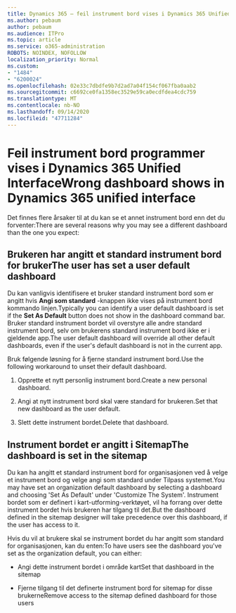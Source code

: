 ```yaml
---
title: Dynamics 365 – feil instrument bord vises i Dynamics 365 Unified Interface
ms.author: pebaum
author: pebaum
ms.audience: ITPro
ms.topic: article
ms.service: o365-administration
ROBOTS: NOINDEX, NOFOLLOW
localization_priority: Normal
ms.custom:
- "1484"
- "6200024"
ms.openlocfilehash: 02e33c7dbdfe9b7d2ad7a04f154cf067fba0aab2
ms.sourcegitcommit: c6692ce0fa1358ec3529e59ca0ecdfdea4cdc759
ms.translationtype: MT
ms.contentlocale: nb-NO
ms.lasthandoff: 09/14/2020
ms.locfileid: "47711284"
---
```

# <a name="wrong-dashboard-shows-in-dynamics-365-unified-interface"></a><span data-ttu-id="337d0-102">Feil instrument bord programmer vises i Dynamics 365 Unified Interface</span><span class="sxs-lookup"><span data-stu-id="337d0-102">Wrong dashboard shows in Dynamics 365 unified interface</span></span>

<span data-ttu-id="337d0-103">Det finnes flere årsaker til at du kan se et annet instrument bord enn det du forventer:</span><span class="sxs-lookup"><span data-stu-id="337d0-103">There are several reasons why you may see a different dashboard than the one you expect:</span></span>

## <a name="the-user-has-set-a-user-default-dashboard"></a><span data-ttu-id="337d0-104">Brukeren har angitt et standard instrument bord for bruker</span><span class="sxs-lookup"><span data-stu-id="337d0-104">The user has set a user default dashboard</span></span> 

<span data-ttu-id="337d0-105">Du kan vanligvis identifisere et bruker standard instrument bord som er angitt hvis **Angi som standard** -knappen ikke vises på instrument bord kommando linjen.</span><span class="sxs-lookup"><span data-stu-id="337d0-105">Typically you can identify a user default dashboard is set if the **Set As Default** button does not show in the dashboard command bar.</span></span> <span data-ttu-id="337d0-106">Bruker standard instrument bordet vil overstyre alle andre standard instrument bord, selv om brukerens standard instrument bord ikke er i gjeldende app.</span><span class="sxs-lookup"><span data-stu-id="337d0-106">The user default dashboard will override all other default dashboards, even if the user's default dashboard is not in the current app.</span></span>

<span data-ttu-id="337d0-107">Bruk følgende løsning for å fjerne standard instrument bord.</span><span class="sxs-lookup"><span data-stu-id="337d0-107">Use the following workaround to unset their default dashboard.</span></span>

1. <span data-ttu-id="337d0-108">Opprette et nytt personlig instrument bord.</span><span class="sxs-lookup"><span data-stu-id="337d0-108">Create a new personal dashboard.</span></span>

2. <span data-ttu-id="337d0-109">Angi at nytt instrument bord skal være standard for brukeren.</span><span class="sxs-lookup"><span data-stu-id="337d0-109">Set that new dashboard as the user default.</span></span>

3. <span data-ttu-id="337d0-110">Slett dette instrument bordet.</span><span class="sxs-lookup"><span data-stu-id="337d0-110">Delete that dashboard.</span></span>

## <a name="the-dashboard-is-set-in-the-sitemap"></a><span data-ttu-id="337d0-111">Instrument bordet er angitt i Sitemap</span><span class="sxs-lookup"><span data-stu-id="337d0-111">The dashboard is set in the sitemap</span></span>

<span data-ttu-id="337d0-112">Du kan ha angitt et standard instrument bord for organisasjonen ved å velge et instrument bord og velge angi som standard under Tilpass systemet.</span><span class="sxs-lookup"><span data-stu-id="337d0-112">You may have set an organization default dashboard by selecting a dashboard and choosing 'Set As Default' under 'Customize The System'.</span></span> <span data-ttu-id="337d0-113">Instrument bordet som er definert i kart-utforming-verktøyet, vil ha forrang over dette instrument bordet hvis brukeren har tilgang til det.</span><span class="sxs-lookup"><span data-stu-id="337d0-113">But the dashboard defined in the sitemap designer will take precedence over this dashboard, if the user has access to it.</span></span>

<span data-ttu-id="337d0-114">Hvis du vil at brukere skal se instrument bordet du har angitt som standard for organisasjonen, kan du enten:</span><span class="sxs-lookup"><span data-stu-id="337d0-114">To have users see the dashboard you've set as the organization default, you can either:</span></span>

* <span data-ttu-id="337d0-115">Angi dette instrument bordet i område kart</span><span class="sxs-lookup"><span data-stu-id="337d0-115">Set that dashboard in the sitemap</span></span>

* <span data-ttu-id="337d0-116">Fjerne tilgang til det definerte instrument bord for sitemap for disse brukerne</span><span class="sxs-lookup"><span data-stu-id="337d0-116">Remove access to the sitemap defined dashboard for those users</span></span>
